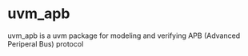 # uvm_apb
uvm_apb is a uvm package for modeling and verifying APB (Advanced Periperal Bus) protocol
